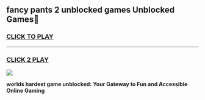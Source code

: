 
## fancy pants 2 unblocked games Unblocked Games👋
<h3>
<a href="https://premium.freeplayer.one?title=fancy_pants_2_unblocked_games&ref=16F">CLICK TO PLAY</a></h3>
<hr>

<h3>
<a href="https://premium.freeplayer.one?title=fancy_pants_2_unblocked_games&ref=16F">CLICK 2 PLAY</a>
  
</h3>

<a href="https://premium.freeplayer.one?title=fancy_pants_2_unblocked_games&ref=16F/"><img src="https://clearcache.store/games.png"></a>


**worlds hardest game unblocked: Your Gateway to Fun and Accessible Online Gaming**
